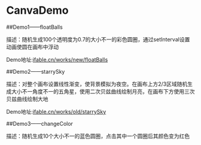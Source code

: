 # CanvaDemo
##Demo1——floatBalls
<p>描述：随机生成100个透明度为0.7的大小不一的彩色圆圈，通过setInterval设置动画使圆在画布中浮动</p>
<p>Demo地址:<a href="http://ifable.cn/works/new/floatBalls" target="_blank">ifable.cn/works/new/floatBalls</a></p>
##Demo2——starrySky
<p>描述：对整个画布设置线性渐变，使背景模拟为夜空。在画布上方2/3区域随机生成大小不一角度不一的五角星，使用二次贝兹曲线绘制月亮，在画布下方使用三次贝兹曲线绘制大地</p>
<p>Demo地址:<a href="http://ifable.cn/works/old/starrySky" target="_blank">ifable.cn/works/old/starrySky</a></p>
##Demo3——changeColor
<p>描述：随机生成10个大小不一的蓝色圆圈，点击其中一个圆圈后其颜色变为红色</p>
